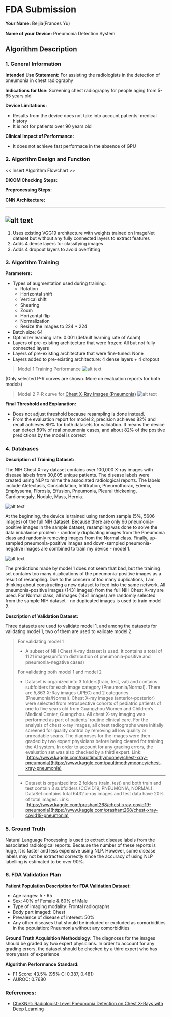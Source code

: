 # FDA  Submission

**Your Name:** Beijia(Frances Yu)

**Name of your Device:** Pneumonia Detection System

## Algorithm Description 

### 1. General Information

**Intended Use Statement:** For assisting the radiologists in the detection of pneumonia in chest radiography

**Indications for Use:** Screening chest radiography for people aging from 5-65 years old

**Device Limitations:**
* Results from the device does not take into account patients' medical history
* It is not for patients over 90 years old

**Clinical Impact of Performance:**
* It does not achieve fast performace in the absence of GPU

### 2. Algorithm Design and Function

<< Insert Algorithm Flowchart >>

**DICOM Checking Steps:**

**Preprocessing Steps:**

**CNN Architecture:**

---
![alt text][cnn_model]
---

1. Uses existing VGG19 architecture with weights trained on ImageNet dataset but without any fully connected layers to extract features
2. Adds 4 dense layers for classifying images
3. Adds 4 dropout layers to avoid overfitting

### 3. Algorithm Training

**Parameters:**
* Types of augmentation used during training:
  * Rotation
  * Horizontal shift
  * Vertical shift
  * Shearing
  * Zoom
  * Horizontal flip
  * Normalization
  * Resize the images to 224 * 224
* Batch size: 64
* Optimizer learning rate: 0.001 (default learning rate of Adam)
* Layers of pre-existing architecture that were frozen: All but not fully connected layers
* Layers of pre-existing architecture that were fine-tuned: None
* Layers added to pre-existing architecture: 4 dense layers + 4 dropout

> Model 1 Training Performance
> ![alt text][model_1_training]

(Only selected P-R curves are shown. More on evaluation reports for both models)

> Model 2 P-R curve for [Chest X-Ray Images (Pneumonia)](https://www.kaggle.com/paultimothymooney/chest-xray-pneumonia)
> ![alt text][model_2_pr]

**Final Threshold and Explanation:**

* Does not adjust threshold because resampling is done instead.
* From the evaluation report for model 2, precision achieves 82% and recall achieves 89% for both datasets for validation. It means the device can detect 89% of real pneumonia cases, and about 82% of the positive predictions by the model is correct

### 4. Databases


**Description of Training Dataset:** 

The NIH Chest X-ray dataset contains over 100,000 X-ray images with disease labels from 30,805 unique patients. The disease labels were created using NLP to mime the associated radiological reports. The labels include Atelectasis, Consolidation, Infiltration, Pneumothorax, Edema, Emphysema, Fibrosis, Effusion, Pneumonia, Pleural thickening, Cardiomegaly, Nodule, Mass, Hernia.

![alt text][model_1_distribution]

At the beginning, the device is trained using random sample (5%, 5606 images) of the full NIH dataset. Because there are only 66 pneumonia-positive images in the sample dataset, resampling was done to solve the data imbalance problem - randomly duplicating images from the Pneumonia class and randomly removing images from the Normal class. Finally, up-sampled pneumonia-positive images and down-sampled pneumonia-negative images are combined to train my device - model 1.

![alt text][model_2_distribution]

The predictions made by model 1 does not seem that bad, but the training set contains too many duplications of the pneumonia-positive images as a result of resampling. Due to the concern of too many duplications, I am thinking about constructing a new dataset to feed into the same network. All pneumonia-positive images (1431 images) from the full NIH Chest X-ray are used. For Normal class, all images (1431 images) are randomly selected from the sample NIH dataset - no duplicated images is used to train model 2.


**Description of Validation Dataset:** 

Three datasets are used to validate model 1, and among the datasets for validating model 1, two of them are used to validate model 2.

> For validating model 1
> * A subset of  NIH Chest X-ray dataset is used. It contains a total of 1121 images(uniform distribution of pneumonia-positive and pneumonia-negative cases)
>
> For validating both model 1 and model 2
> * Dataset is organized into 3 folders(train, test, val) and contains subfolders for each image category (Pneumonia/Normal). There are 5,863 X-Ray images (JPEG) and 2 categories (Pneumonia/Normal). Chest X-ray images (anterior-posterior) were selected from retrospective cohorts of pediatric patients of one to five years old from Guangzhou Women and Children’s Medical Center, Guangzhou. All chest X-ray imaging was performed as part of patients’ routine clinical care. For the analysis of chest x-ray images, all chest radiographs were initially screened for quality control by removing all low quality or unreadable scans. The diagnoses for the images were then graded by two expert physicians before being cleared for training the AI system. In order to account for any grading errors, the evaluation set was also checked by a third expert.
> Link: [https://www.kaggle.com/paultimothymooney/chest-xray-pneumonia](https://www.kaggle.com/paultimothymooney/chest-xray-pneumonia)
> ---
> * Dataset is organized into 2 folders (train, test) and both train and test contain 3 subfolders (COVID19, PNEUMONIA, NORMAL). DataSet contains total 6432 x-ray images and test data have 20% of total images.
> Link: [https://www.kaggle.com/prashant268/chest-xray-covid19-pneumonia](https://www.kaggle.com/prashant268/chest-xray-covid19-pneumonia)


### 5. Ground Truth

Natural Language Processing is used to extract disease labels from the associated radiological reports. Because the number of these reports is huge, it is faster and less expensive using NLP. However, some disease labels may not be extracted correctly since the accuracy of using NLP labelling is estimated to be over 90%. 

### 6. FDA Validation Plan

**Patient Population Description for FDA Validation Dataset:**

* Age ranges: 5 - 65
* Sex: 40% of Female & 60% of Male
* Type of imaging modality: Frontal radiographs
* Body part imaged: Chest
* Prevalence of disease of interest: 50%
* Any other diseases that should be included or excluded as comorbidities in the population: Pneumonia without any comorbidities

**Ground Truth Acquisition Methodology:**
The diagnoses for the images should be graded by two expert physicians. In order to account for any grading errors, the dataset should be checked by a third expert who has more years of experience

**Algorithm Performance Standard:**
* F1 Score: 43.5% (95% CI 0.387, 0.481)
* AUROC: 0.7680

### References:
* [CheXNet: Radiologist-Level Pneumonia Detection on Chest X-Rays with Deep Learning](https://arxiv.org/pdf/1711.05225.pdf)


[cnn_model]: https://github.com/yufrances90/Pneumonia-Detection-From-Chest-X-Rays/blob/master/assets/cnn1.png?raw=true "CNN Model"

[model_1_training]: https://github.com/yufrances90/Pneumonia-Detection-From-Chest-X-Rays/blob/master/assets/model_1_training.png?raw=true "Model 1 Training Performance"
[model_2_pr]: https://github.com/yufrances90/Pneumonia-Detection-From-Chest-X-Rays/blob/master/assets/model_2_pr.png?raw=true "Model 6 Training Performance"
[model_1_distribution]: https://github.com/yufrances90/Pneumonia-Detection-From-Chest-X-Rays/blob/master/assets/model_1_distribution.png?raw=true "Model 1 Pneumonia Distribution"
[model_2_distribution]: https://github.com/yufrances90/Pneumonia-Detection-From-Chest-X-Rays/blob/master/assets/model_2_distribution.png?raw=true "Model 2 Pneumonia Distribution"